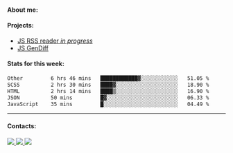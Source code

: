 #### About me:

#### Projects:
- [JS RSS reader *in progress*](https://github.com/GKoil/frontend-project-lvl3)
- [JS GenDiff](https://github.com/GKoil/GenDiff)

#### Stats for this week:
<!--START_SECTION:waka-->

```txt
Other         6 hrs 46 mins   ████████████▓░░░░░░░░░░░░   51.05 %
SCSS          2 hrs 30 mins   ████▓░░░░░░░░░░░░░░░░░░░░   18.90 %
HTML          2 hrs 14 mins   ████▒░░░░░░░░░░░░░░░░░░░░   16.90 %
JSON          50 mins         █▓░░░░░░░░░░░░░░░░░░░░░░░   06.33 %
JavaScript    35 mins         █░░░░░░░░░░░░░░░░░░░░░░░░   04.49 %
```

<!--END_SECTION:waka-->
---
#### Contacts:

<a target='_blank' title='LinkedIn' href="https://www.linkedin.com/in/gkoil/">
  <img src="https://img.shields.io/badge/LinkedIn-0077B5?style=for-the-badge&logo=linkedin&logoColor=white" />
</a>
<a target='_blank' title='Telegram' href="https://t.me/gkoil">
  <img src="https://img.shields.io/badge/Telegram-2CA5E0?style=for-the-badge&logo=telegram&logoColor=white" />
</a>
<a target='_blank' title='Gmail' href="mailto: gk.grigorev@gmail.com">
  <img src="https://img.shields.io/badge/Gmail-D14836?style=for-the-badge&logo=gmail&logoColor=white" />
</a>

